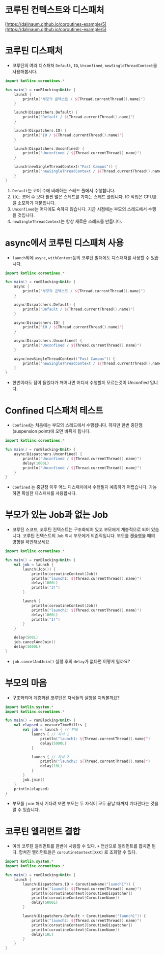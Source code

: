 # 코루틴 컨텍스트와 디스패처

[https://dalinaum.github.io/coroutines-example/5](https://dalinaum.github.io/coroutines-example/5)

# 코루틴 디스패처

- 코루틴의 여러 디스패처 `Default`, `IO`, `Unconfined`, `newSingleThreadContext`을 사용해봅시다.

```kotlin
import kotlinx.coroutines.*

fun main() = runBlocking<Unit> {
    launch {
        println("부모의 콘텍스트 / ${Thread.currentThread().name}")
    }

    launch(Dispatchers.Default) {
        println("Default / ${Thread.currentThread().name}")
    }

    launch(Dispatchers.IO) {
        println("IO / ${Thread.currentThread().name}")
    }

    launch(Dispatchers.Unconfined) {
        println("Unconfined / ${Thread.currentThread().name}")
    }

    launch(newSingleThreadContext("Fast Campus")) {
        println("newSingleThreadContext / ${Thread.currentThread().name}")
    }
}
```

1. `Default`는 코어 수에 비례하는 스레드 풀에서 수행합니다.
2. `IO`는 코어 수 보다 훨씬 많은 스레드를 가지는 스레드 풀입니다. IO 작업은 CPU를 덜 소모하기 때문입니다.
3. `Unconfined`는 어디에도 속하지 않습니다. 지금 시점에는 부모의 스레드에서 수행될 것입니다.
4. `newSingleThreadContext`는 항상 새로운 스레드를 만듭니다.

# async에서 코루틴 디스패처 사용

- `launch`외에 `async`, `withContext`등의 코루틴 빌더에도 디스패처를 사용할 수 있습니다.

```kotlin
import kotlinx.coroutines.*

fun main() = runBlocking<Unit> {
    async {
        println("부모의 콘텍스트 / ${Thread.currentThread().name}")
    }

    async(Dispatchers.Default) {
        println("Default / ${Thread.currentThread().name}")
    }

    async(Dispatchers.IO) {
        println("IO / ${Thread.currentThread().name}")
    }

    async(Dispatchers.Unconfined) {
        println("Unconfined / ${Thread.currentThread().name}")
    }

    async(newSingleThreadContext("Fast Campus")) {
        println("newSingleThreadContext / ${Thread.currentThread().name}")
    }
}
```

- 한번이라도 잠이 들었다가 깨어나면 어디서 수행할지 모르는것이  Unconfied 입니다.


# Confined 디스패처 테스트

- `Confined`는 처음에는 부모의 스레드에서 수행됩니다. 하지만 한번 중단점(suspension point)에 오면 바뀌게 됩니다.

```kotlin
import kotlinx.coroutines.*

fun main() = runBlocking<Unit> {
    async(Dispatchers.Unconfined) {
        println("Unconfined / ${Thread.currentThread().name}")
        delay(1000L)
        println("Unconfined / ${Thread.currentThread().name}")
    }
}
```

- `Confined` 는 중단점 이후 어느 디스패처에서 수행될지 예측하기 어렵습니다. 가능하면 확실한 디스패처를 사용합시다.

# 부모가 있는 Job과 없는 Job

- 코루틴 스코프, 코루틴 컨텍스트는 구조화되어 있고 부모에게 계층적으로 되어 있습니다. 코루틴 컨텍스트의 `Job` 역시 부모에게 의존적입니다. 부모를 캔슬했을 때의 영향을 확인해보세요.

```kotlin
import kotlinx.coroutines.*

fun main() = runBlocking<Unit> {
    val job = launch {
        launch(Job()) {
            println(coroutineContext[Job])
            println("launch1: ${Thread.currentThread().name}")
            delay(1000L)
            println("3!")
        }

        launch {
            println(coroutineContext[Job])
            println("launch2: ${Thread.currentThread().name}")
            delay(1000L)
            println("1!")
        }
    }

    delay(500L)
    job.cancelAndJoin()
    delay(1000L)
}
```

- `job.cancelAndJoin()` 실행 후의 `delay`가 없다면 어떻게 될까요?

# 부모의 마음

- 구조화되어 계층화된 코루틴은 자식들의 실행을 지켜볼까요?

```kotlin
import kotlin.system.*
import kotlinx.coroutines.*

fun main() = runBlocking<Unit> {
    val elapsed = measureTimeMillis {
        val job = launch { // 부모
            launch { // 자식 1
                println("launch1: ${Thread.currentThread().name}")
                delay(5000L)
            }

            launch { // 자식 2
                println("launch2: ${Thread.currentThread().name}")
                delay(10L)
            }
        }
        job.join()
    }
    println(elapsed)
}
```

- 부모를 `join` 해서 기다려 보면 부모는 두 자식이 모두 끝날 때까지 기다린다는 것을 알 수 있습니다.

# 코루틴 엘리먼트 결합

- 여러 코루틴 엘리먼트를 한번에 사용할 수 있다. `+` 연산으로 엘리먼트를 합치면 된다. 합쳐진 엘리먼트들은 `coroutineContext[XXX]` 로 조회할 수 있다.

```kotlin
import kotlin.system.*
import kotlinx.coroutines.*

fun main() = runBlocking<Unit> {
    launch {
        launch(Dispatchers.IO + CoroutineName("launch1")) {
            println("launch1: ${Thread.currentThread().name}")
            println(coroutineContext[CoroutineDispatcher])
            println(coroutineContext[CoroutineName])
            delay(5000L)
        }

        launch(Dispatchers.Default + CoroutineName("launch1")) {
            println("launch2: ${Thread.currentThread().name}")
            println(coroutineContext[CoroutineDispatcher])
            println(coroutineContext[CoroutineName])
            delay(10L)
        }
    }
}
```
